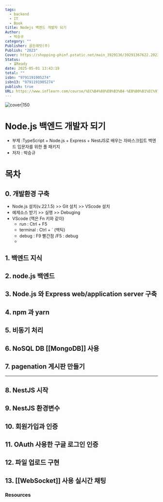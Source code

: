 ```yaml
---
tags:
  - backend
  - IT
  - Book
title: Nodejs 백엔드 개발자 되기
Author:
  - 박승규
category: ""
Publisher: 골든래빗(주)
Publish: "2023"
Cover: https://shopping-phinf.pstatic.net/main_3929136/39291367622.20230502164408.jpg
Status:
  - ⏳Ready
date: 2025-05-01 13:43:19
total: ""
isbn: "9791191905274"
isbn13: "9791191905274"
publish: true
URL: https://www.inflearn.com/course/%EC%B4%88%EB%B3%B4-%EB%B0%B1%EC%97%94%EB%93%9C-%EA%B0%9C%EB%B0%9C%EC%9E%90-%EB%A1%9C%EB%93%9C%EB%A7%B5
---
```


![cover|150](https://shopping-phinf.pstatic.net/main_3929136/39291367622.20230502164408.jpg)
#  Node.js 백엔드 개발자 되기
- 부제 :TypeScript + Node.js + Express + NestJS로 배우는 자바스크립트 백엔드 입문자를 위한 풀 패키지
- 저자 : 박승규

# 목차

## 0. 개발환경 구축
- Node.js 설치(v.22.1.5) >> Git 설치 >> VScode 설치
- 예제소스 받기 >> 실행 >> Debuging
- VScode (맥은 Fn 키와 같이)
	- run : Ctrl + F5
	- terminal : Ctrl + ` (백틱)
	- debug : F9 빨간점 /F5 : debug
	- 
## 1. 백엔드 지식

## 2. node.js 백엔드

##  3. Node.js 와 Express web/application server 구축

## 4. npm 과 yarn

## 5. 비동기 처리

## 6. NoSQL DB [[MongoDB]] 사용

## 7. pagenation 게시판 만들기

--- 
## 8. NestJS 시작

## 9. NestJS 환경변수


## 10. 회원가입과 인증

## 11. OAuth 사용한 구글 로그인 인증

## 12. 파일 업로드 구현
## 13. [[WebSocket]] 사용 실시간 채팅







### Resources